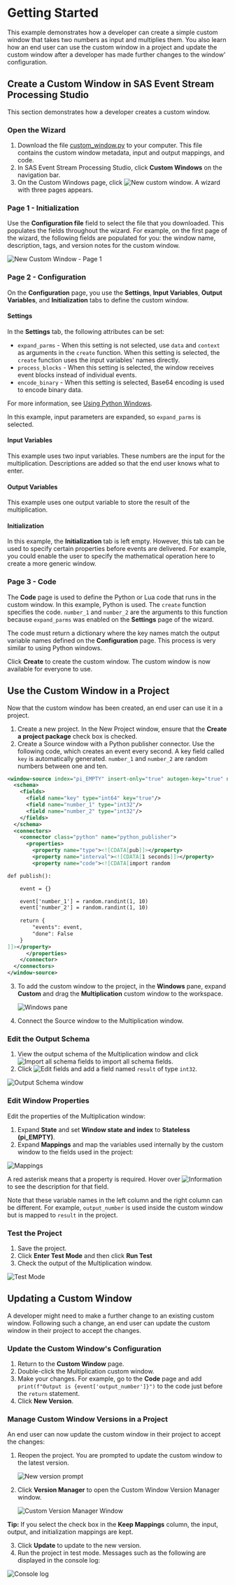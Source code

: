 # Getting Started
This example demonstrates how a developer can create a simple custom window that takes two numbers as input and multiplies them. You also learn how an end user can use the custom window in a project and update the custom window after a developer has made further changes to the window' configuration. 

## Create a Custom Window in SAS Event Stream Processing Studio

This section demonstrates how a developer creates a custom window.

### Open the Wizard
1. Download the file [custom_window.py](custom_window.py) to your computer. This file contains the custom window metadata, input and output mappings, and code. 
2. In SAS Event Stream Processing Studio, click **Custom Windows** on the navigation bar.
3. On the Custom Windows page, click ![New custom window](img/new_custom_window_icon.png). A wizard with three pages appears. 

### Page 1 - Initialization
Use the **Configuration file** field to select the file that you downloaded. This populates the fields throughout the wizard. For example, on the first page of the wizard, the following fields are populated for you: the window name, description, tags, and version notes for the custom window. 

![New Custom Window - Page 1](img/step_1.png)

### Page 2 - Configuration
On the **Configuration** page, you use the **Settings**, **Input Variables**, **Output Variables**, and **Initialization** tabs to define the custom window. 

#### Settings
In the **Settings** tab, the following attributes can be set: 
* `expand_parms` - When this setting is not selected, use `data` and `context` as arguments in the `create` function. When this setting is selected, the `create` function uses the input variables' names directly. 
* `process_blocks` - When this setting is selected, the window receives event blocks instead of individual events.
* `encode_binary` - When this setting is selected, Base64 encoding is used to encode binary data.

For more information, see [Using Python Windows](https://go.documentation.sas.com/doc/en/espcdc/default/espcreatewindows/p0e7tn8o6onj93n11vu60llatasz.htm). 

In this example, input parameters are expanded, so  `expand_parms` is selected. 

#### Input Variables
This example uses two input variables. These numbers are the input for the multiplication. Descriptions are added so that the end user knows what to enter. 

#### Output Variables
This example uses one output variable to store the result of the multiplication. 

#### Initialization
In this example, the **Initialization** tab is left empty. However, this tab can be used to specify certain properties before events are delivered. For example, you could enable the user to specify the mathematical operation here to create a more generic window. 

### Page 3 - Code
The **Code** page is used to define the Python or Lua code that runs in the custom window. In this example, Python is used. The `create` function specifies the code. `number_1` and `number_2` are the arguments to this function because `expand_parms` was enabled on the **Settings** page of the wizard.

The code must return a dictionary where the key names match the output variable names defined on the **Configuration** page. This process is very similar to using Python windows. 

Click **Create** to create the custom window. The custom window is now available for everyone to use. 

## Use the Custom Window in a Project
Now that the custom window has been created, an end user can use it in a project.

1. Create a new project. In the New Project window, ensure that the **Create a project package** check box is checked. 
2. Create a Source window with a Python publisher connector. Use the following code, which creates an event every second. A key field called `key` is automatically generated. `number_1` and `number_2` are random numbers between one and ten. 

```xml
<window-source index="pi_EMPTY" insert-only="true" autogen-key="true" name="Source">
  <schema>
    <fields>
      <field name="key" type="int64" key="true"/>
      <field name="number_1" type="int32"/>
      <field name="number_2" type="int32"/>
    </fields>
  </schema>
  <connectors>
    <connector class="python" name="python_publisher">
      <properties>
        <property name="type"><![CDATA[pub]]></property>
        <property name="interval"><![CDATA[1 seconds]]></property>
        <property name="code"><![CDATA[import random

def publish():

    event = {}

    event['number_1'] = random.randint(1, 10)
    event['number_2'] = random.randint(1, 10)
      
    return {
        "events": event,
        "done": False
    }
]]></property>
      </properties>
    </connector>
  </connectors>
</window-source>
```

3. To add the custom window to the project, in the **Windows** pane, expand **Custom** and drag the **Multiplication** custom window to the workspace. 

    ![Windows pane](img/windows_custom.png)

4. Connect the Source window to the Multiplication window. 

### Edit the Output Schema
1. View the output schema of the Multiplication window and click ![Import all schema fields](img/import_all_schema_fields.png) to import all schema fields.
2. Click ![Edit fields](img/edit_fields.png) and add a field named `result` of type `int32`. 

![Output Schema window](img/output_schema.png)

### Edit Window Properties
Edit the properties of the Multiplication window:
1. Expand **State** and set **Window state and index** to **Stateless (pi_EMPTY)**. 
2. Expand **Mappings** and map the variables used internally by the custom window to the fields used in the project: 

![Mappings](img/mappings.png)

A red asterisk means that a property is required. Hover over ![Information](img/info_icon.png) to see the description for that field. 

Note that these variable names in the left column and the right column can be different. For example, `output_number` is used inside the custom window but is mapped to `result` in the project. 

### Test the Project
1. Save the project.
2. Click **Enter Test Mode** and then click **Run Test**
3. Check the output of the Multiplication window. 

![Test Mode](img/test_mode.png)

## Updating a Custom Window
A developer might need to make a further change to an existing custom window. Following such a change, an end user can update the custom window in their project to accept the changes.

### Update the Custom Window's Configuration
1. Return to the **Custom Window** page.
2. Double-click the Multiplication custom window.
3. Make your changes. For example, go to the **Code** page and add `print(f"Output is {event['output_number']}")` to the code just before the `return` statement. 
4. Click **New Version**.

### Manage Custom Window Versions in a Project
An end user can now update the custom window in their project to accept the changes:
1. Reopen the project. You are prompted to update the custom window to the latest version. 

    ![New version prompt](img/new_version.png)

2. Click **Version Manager** to open the Custom Window Version Manager window.

    ![Custom Version Manager Window](img/version_manager.png)

**Tip:** If you select the check box in the **Keep Mappings** column, the input, output, and initialization mappings are kept.

3. Click **Update** to update to the new version.
4. Run the project in test mode. Messages such as the following are displayed in the console log:

![Console log](img/console_log.png)
